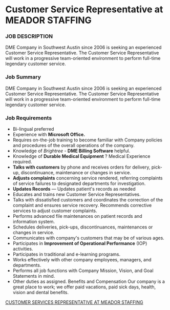 # Customer Service Representative at MEADOR STAFFING

### JOB DESCRIPTION
DME Company in Southwest Austin since 2006 is seeking an experienced Customer Service Representative. The Customer Service Representative will work in a progressive team-oriented environment to perform full-time legendary customer service.

### Job Summary
DME Company in Southwest Austin since 2006 is seeking an experienced Customer Service Representative. The Customer Service Representative will work in a progressive team-oriented environment to perform full-time legendary customer service.

### Job Requirements

* Bi-lingual preferred
* Experience with **Microsoft Office.**
* Requires on-the-job training to become familiar with Company policies and procedures of the overall operations of the company.
* Knowledge of *Brightree* - **DME Billing Software** helpful.
* Knowledge of **Durable Medical Equipment** ? Medical Experience required.
* **Talks with customers** by phone and receives orders for delivery, pick-up, discontinuance, maintenance or changes in service.
* **Adjusts complaints** concerning service rendered, referring complaints of service failures to designated departments for investigation.
* **Updates Records** — Updates patient's records as needed
* Educates and trains new Customer Service Representatives.
* Talks with dissatisfied customers and coordinates the correction of the complaint and ensures service recovery. Recommends corrective services to adjust customer complaints.
* Performs advanced file maintenances on patient records and information system.
* Schedules deliveries, pick-ups, discontinuances, maintenances or changes in service.
* Communicates with company's customers that may be of various ages.
* Participates in **Improvement of Operational Performance** (IOP) activities.
* Participates in traditional and e-learning programs.
* Works effectively with other company employees, managers, and departments.
* Performs all job functions with Company Mission, Vision, and Goal Statements in mind.
* Other duties as assigned. Benefits and Compensation Our company is a great place to work; we offer paid vacations, paid sick days, health, vision and dental benefits.


[CUSTOMER SERVICES REPRESENTATIVE AT MEADOR STAFFING](http://www.jobs.net/jobs/meadorstaffing/en-us/job/United-States/Customer-Services-Representative-TEMP/J3G05G67S0Z49NN0YSP/)



